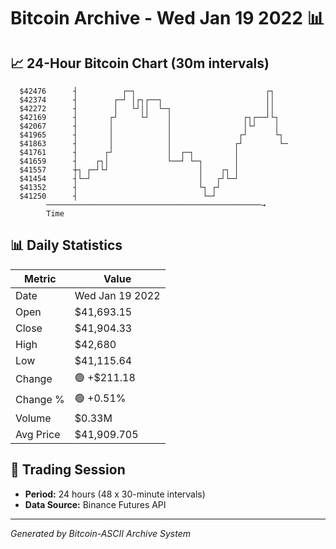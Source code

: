 # Bitcoin Archive - Wed Jan 19 2022 📊

## 📈 24-Hour Bitcoin Chart (30m intervals)

```
  $42476      ┤          ┌─┐                             ┌┐    
  $42374      ┤        ┌─┘ │┌┐┌──┐                       ││    
  $42272      ┤        │   └┘││  └─┐                     ││    
  $42169      ┤       ┌┘     └┘    │                ┌┐┌──┘└┐   
  $42067      ┤       │            │                │└┘    │   
  $41965      ┤       │            │               ┌┘      └┐  
  $41863      ┤       │            │              ┌┘        └─ 
  $41761      ┤      ┌┘            │  ┌─┐         │            
  $41659      ┤    ┌┐│             └──┘ └─┐       │            
  $41557      ┼┐ ┌─┘└┘                    │    ┌┐ │            
  $41454      ┤└─┘                        │   ┌┘└─┘            
  $41352      ┤                           └┐ ┌┘                
  $41250      ┤                            └─┘                 
        ────────────────────────────────────────────────→
        Time
```

## 📊 Daily Statistics

| Metric | Value |
|--------|-------|
| Date | Wed Jan 19 2022 |
| Open | $41,693.15 |
| Close | $41,904.33 |
| High | $42,680 |
| Low | $41,115.64 |
| Change | 🟢 +$211.18 |
| Change % | 🟢 +0.51% |
| Volume | $0.33M |
| Avg Price | $41,909.705 |

## 📅 Trading Session

- **Period:** 24 hours (48 x 30-minute intervals)
- **Data Source:** Binance Futures API

---
*Generated by Bitcoin-ASCII Archive System*
